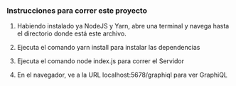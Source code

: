 ### Instrucciones para correr este proyecto

1. Habiendo instalado ya NodeJS y Yarn, abre una terminal y navega hasta el directorio donde está este archivo.

2. Ejecuta el comando yarn install para instalar las dependencias

3. Ejecuta el comando node index.js para correr el Servidor

4. En el navegador, ve a la URL localhost:5678/graphiql para ver GraphiQL
